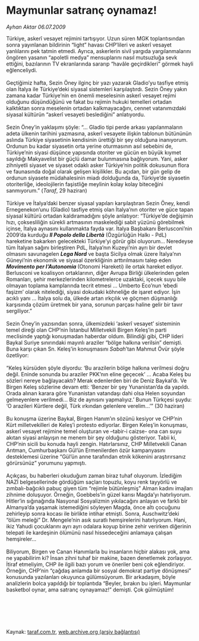 # Maymunlar satranç oynamaz!

*Ayhan Aktar 06.07.2009*

<div class="taraf_structure_2col_1zq">
<div class="margen_n">



 <p>Türkiye, askerî vesayet rejimini tartışıyor. Uzun süren MGK toplantısından sonra yayınlanan bildirinin “light” havası CHP’lileri ve askerî vesayet yanlılarını pek tatmin etmedi. Ayrıca, askerlerin sivil yargıda yargılanmalarını öngören yasanın “apoletli medya” mensuplarını nasıl mutsuzluğa sevk ettiğini, bazılarının TV ekranlarında sararıp “havâle geçirdikleri” görmek hayli eğlenceliydi. <br/><br/>Geçtiğimiz hafta, Sezin Öney ilginç bir yazı yazarak Gladio’yu tasfiye etmiş olan İtalya ile Türkiye’deki siyasal sistemleri karşılaştırdı. Sezin Öney yakın zamana kadar Türkiye’nin en önemli meselesinin askerî vesayet rejimi olduğunu düşündüğünü ve fakat bu rejimin hukuki temelleri ortadan kalktıktan sonra meselenin ortadan kalkmayacağını, cennet vatanımızdaki siyasal kültürün “askerî vesayeti beslediğini” anlatıyordu. <br/><br/>Sezin Öney’in yaklaşımı şöyle: “... Gladio tipi perde arkası yapılanmaların adeta ülkenin tarihini yazmasına, askerî vesayete ilişkin tablonun bütününün aslında Türkiye siyasetinin kendisinin ürettiği bir şey olduğuna inanıyorum. Ordunun bu kadar siyasetin orta yerine oturmasının asıl sebebini de, Türkiye’nin siyasi düşünce yapısında otoriter ve gücün en büyük kıymet sayıldığı Makyavelist bir güçlü damar bulunmasına bağlıyorum. Yani, asker zihniyetli siyaset ve siyaset odaklı asker Türkiye’nin politik dokusunun flora ve faunasında doğal olarak gelişen kişilikler. Bu açıdan, bir gün gelip de ordunun siyasete müdahalesinin miadı dolduğunda da, Türkiye’de siyasetin otoriterliğe, ideolojilerin faşistliğe meylinin kolay kolay biteceğini sanmıyorum.” (<i>Taraf</i>, 29 haziran) <br/><br/>Türkiye ve İtalya’daki benzer siyasal yapıları karşılaştıran Sezin Öney, kendi Ernegenekon’unu (Gladio) tasfiye etmiş olan İtalya’nın otoriter ve güce tapan siyasal kültürü ortadan kaldıramadığını şöyle anlatıyor: “Türkiye’de değişimin hızı, çoksesliliğin sürekli artmasının maskelediği sabit yüzünü görebilmek içinse, İtalya aynasını kullanmakta fayda var. İtalya Başbakanı Berlusconi’nin 2009’da kurduğu <b><i>Il Popolo della Libertà</i></b> (Özgürlüğün Halkı - PdL) hareketine bakarken gelecekteki Türkiye’yi görür gibi oluyorum... Neredeyse tüm İtalyan sağını birleştiren PdL, İtalya’nın Kuzeyi’nin ayrı bir devlet olmasını savunagelen <b><i>Lega Nord</i></b> ve başta Sicilya olmak üzere İtalya’nın Güneyi’nin ekonomik ve siyasal özerkliğinin arttırılmasını talep eden <b><i>Movimento per l’Autonomia</i> </b>(Otonomi Hareketi) ile ortak hareket ediyor. Berlusconi ve koalisyon ortaklarının, diğer Avrupa Birliği ülkelerinden gelen Romanları, şehir merkezlerinden kilometrelerce uzaktaki, içecek suyu bile olmayan toplama kamplarında tecrit etmesi ... Umberto Eco’nun ‘ebedi faşizm’ olarak nitelediği, siyasi dokudaki köhneliğe de işaret ediyor. İşin acıklı yanı ... İtalya solu da, ülkede artan ırkçılık ve göçmen düşmanlığı karşısında çözüm üretmek bir yana, sorunun parçası haline gelir bir tavır sergiliyor.” <br/><br/>Sezin Öney’in yazısından sonra, ülkemizdeki ‘askerî vesayet’ sisteminin temel direği olan CHP’nin İstanbul Milletvekili Birgen Keleş’in parti meclisinde yaptığı konuşmadan haberdar oldum. Bilindiği gibi, CHP lideri Baykal Suriye sınırındaki mayınlı araziler “bölge halkına verilsin” demişti. Buna karşı çıkan Sn. Keleş’in konuşmasını <i>Sabah</i>’tan Mahmut Övür şöyle özetliyor: <br/><br/>“Keleş kürsüden şöyle diyordu: ‘Bu arazilerin bölge halkına verilmesi doğru değil. Eninde sonunda bu araziler PKK’nın eline geçecek’ ... Acaba Keleş bu sözleri nereye bağlayacaktı? Merak edenlerden biri de Deniz Baykal’dı. Ve Birgen Keleş sözlerine devam etti: ‘Benzer bir şey Yunanistan’da da yapıldı. Orada alınan karara göre Yunanistan vatandaşı dahi olsa Helen soyundan gelmeyenlere verilmedi... Biz de aynısını yapmalıyız.’ Bunun Türkçesi şuydu: ‘O arazileri Kürtlere değil, Türk ırkından gelenlere verelim...’” (30 haziran) <br/><br/>Bu konuşma üzerine Baykal, Birgen Hanım’ın sözünü kesiyor ve CHP’nin Kürt milletvekilleri de Keleş’i protesto ediyorlar. Birgen Keleş’in konuşması, askerî vesayet rejimine temel oluşturan ve –tabir-i caizse- ona can suyu akıtan siyasi anlayışın ne menem bir şey olduğunu gösteriyor. Tabii ki, CHP’nin sicili bu konuda hayli zengin. Hatırlarsınız, CHP Milletvekili Canan Arıtman, Cumhurbaşkanı Gül’ün Ermenilerden özür kampanyasını desteklemesi üzerine “Gül’ün anne tarafından etnik kökenini araştırırsanız görürsünüz” yorumunu yapmıştı. <br/><br/>Açıkçası, bu haberleri okuduğum zaman biraz tuhaf oluyorum. İzlediğim NAZİ belgesellerinde gördüğüm saçları topuzlu, koyu renk tayyörlü ve zımbalı-bağcıklı pabuç giyen tüm “rejimle bütünleşmiş” Alman kadını imajları zihnime doluşuyor. Örneğin, Goebbels’in güzel karısı Magda’yı hatırlıyorum. Hitler’in sığınağında Nasyonal Sosyalizmin yıkılacağını anlayan ve farklı bir Almanya’da yaşamak istemediğini söyleyen Magda, önce altı çocuğunu zehirleyip sonra kocası ile birlikte intihar etmişti. Sonra, Auschwitz’deki “ölüm meleği” Dr. Mengele’nin asık suratlı hemşirelerini hatırlıyorum. Hani, ikiz Yahudi çocuklarını ayrı ayrı odalara koyup birine zehir verirken diğerinin telepati ile kardeşinin ölümünü nasıl hissedeceğini anlamaya çalışan hemşireler... <br/><br/>Biliyorum, Birgen ve Canan Hanımlarla bu insanların hiçbir alakası yok, ama ne yapabilirim ki? İnsan zihni tuhaf bir makine, bazen denetlemek zorlaşıyor. İtiraf etmeliyim, CHP ile ilgili bazı yorum ve öneriler beni çok eğlendiriyor. Örneğin, CHP’nin “çağdaş anlamda bir sosyal demokrat partiye dönüşmesi” konusunda yazılanları okuyunca gülümsüyorum. Bir arkadaşım, böyle analizlerin bolca yapıldığı bir toplantıda “Beyler, bırakın bu işleri. Maymunlar basketbol oynar, ama satranç oynayamaz!” demişti. Çok gülmüştüm!</p>
<br/>
<br/>
<br/>



<br/>


<div id="taraf_not">
</div>

</div>


</div>

Kaynak: [taraf.com.tr](http://taraf.com.tr:80/makale/6420.htm), [web.archive.org (arşiv bağlantısı)](http://web.archive.org/web/20091118163420/http://taraf.com.tr:80/makale/6420.htm)
